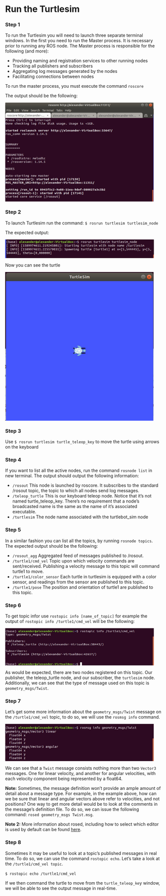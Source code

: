 # Run the Turtlesim

### Step 1
To run the Turtlesim you will need to launch three separate terminal windows. In the first you need to run the Master process. It is necessary prior to running any ROS node. The Master process is responsible for the following (and more):

* Providing naming and registration services to other running nodes
* Tracking all publishers and subscribers
* Aggregating log messages generated by the nodes
* Facilitating connections between nodes

To run the master process, you must execute the command `roscore`

The output should be the following:

<img src="img/1.jpg" width = "480" height = "320" align = "middle">

### Step 2

To launch Turtlesim run the command: `$ rosrun turtlesim turtlesim_node`

The expected output:

<img src="img/2.jpg" width = "480" height = "60" align = "middle">

Now you can see the turtle

<img src="img/3.jpg" width = "480" height = "480" align = "middle">

### Step 3

Use `$ rosrun turtlesim turtle_teleop_key` to move the turtle using arrows on the keyboard

### Step 4

If you want to list all the active nodes, run the command `rosnode list` in new terminal. The output should output the following information:

* `/rosout` This node is launched by roscore. It subscribes to the standard /rosout topic, the topic to which all nodes send log messages.
* `/teleop_turtle` This is our keyboard teleop node. Notice that it’s not named turtle_teleop_key. There’s no requirement that a node’s broadcasted name is the same as the name of it’s associated executable.
* `/turtlesim` The node name associated with the turtlebot_sim node

### Step 5

In a similar fashion you can list all the topics, by running `rosnode topics`. The expected output should be the following:

* `/rosout_agg` Aggregated feed of messages published to /rosout.
* `/turtle1/cmd_vel` Topic upon which velocity commands are sent/received. Publishing a velocity message to this topic will command turtle1 to move.
* `/turtle1/color_sensor` Each turtle in turtlesim is equipped with a color sensor, and readings from the sensor are published to this topic.
* `/turtle1/pose` The position and orientation of turtle1 are published to this topic.

### Step 6

To get topic infor use `rostopic info [name_of_topic]` for example the output of `rostopic info /turtle1/cmd_vel` will be the following:

<img src="img/4.jpg" width = "480" height = "120" align = "middle">

As would be expected, there are two nodes registered on this topic. Our publisher, the teleop_turtle node, and our subscriber, the `turtlesim` node. Additionally, we can see that the type of message used on this topic is `geometry_msgs/Twist`.

### Step 7

Let’s get some more information about the `geometry_msgs/Twist` message on the `/turtle1/cmd_vel` topic, to do so, we will use the `rosmsg info` command.

<img src="img/5.jpg" width = "480" height = "120" align = "middle">

We can see that a `Twist` message consists nothing more than two `Vector3` messages. One for linear velocity, and another for angular velocities, with each velocity component being represented by a float64.

**Note:** Sometimes, the message definition won’t provide an ample amount of detail about a message type. For example, in the example above, how can we be sure that linear and angular vectors above refer to velocities, and not positions? One way to get more detail would be to look at the comments in the message’s definition file. To do so, we can issue the following command: `rosed geometry_msgs Twist.msg`.

**Note 2:** More information about rosed, including how to select which editor is used by default can be found [here](http://wiki.ros.org/ROS/Tutorials/UsingRosEd).

### Step 8

Sometimes it may be useful to look at a topic’s published messages in real time. To do so, we can use the command `rostopic echo`. Let’s take a look at the `/turtle1/cmd_vel topic`.

`$ rostopic echo /turtle1/cmd_vel`

If we then command the turtle to move from the `turtle_teleop_ke`y window, we will be able to see the output message in real-time.
